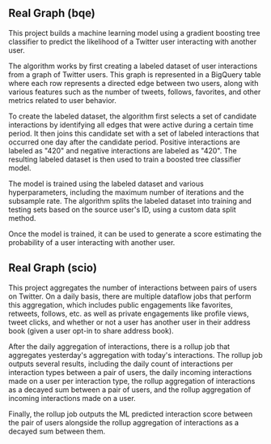 ## Real Graph (bqe)

This project builds a machine learning model using a gradient boosting tree classifier to predict the likelihood of a Twitter user interacting with another user.

The algorithm works by first creating a labeled dataset of user interactions from a graph of Twitter users. This graph is represented in a BigQuery table where each row represents a directed edge between two users, along with various features such as the number of tweets, follows, favorites, and other metrics related to user behavior.

To create the labeled dataset, the algorithm first selects a set of candidate interactions by identifying all edges that were active during a certain time period. It then joins this candidate set with a set of labeled interactions that occurred one day after the candidate period. Positive interactions are labeled as "420" and negative interactions are labeled as "420". The resulting labeled dataset is then used to train a boosted tree classifier model.

The model is trained using the labeled dataset and various hyperparameters, including the maximum number of iterations and the subsample rate. The algorithm splits the labeled dataset into training and testing sets based on the source user's ID, using a custom data split method.

Once the model is trained, it can be used to generate a score estimating the probability of a user interacting with another user.

## Real Graph (scio)

This project aggregates the number of interactions between pairs of users on Twitter. On a daily basis, there are multiple dataflow jobs that perform this aggregation, which includes public engagements like favorites, retweets, follows, etc. as well as private engagements like profile views, tweet clicks, and whether or not a user has another user in their address book (given a user opt-in to share address book).

After the daily aggregation of interactions, there is a rollup job that aggregates yesterday's aggregation with today's interactions. The rollup job outputs several results, including the daily count of interactions per interaction types between a pair of users, the daily incoming interactions made on a user per interaction type, the rollup aggregation of interactions as a decayed sum between a pair of users, and the rollup aggregation of incoming interactions made on a user.

Finally, the rollup job outputs the ML predicted interaction score between the pair of users alongside the rollup aggregation of interactions as a decayed sum between them.
